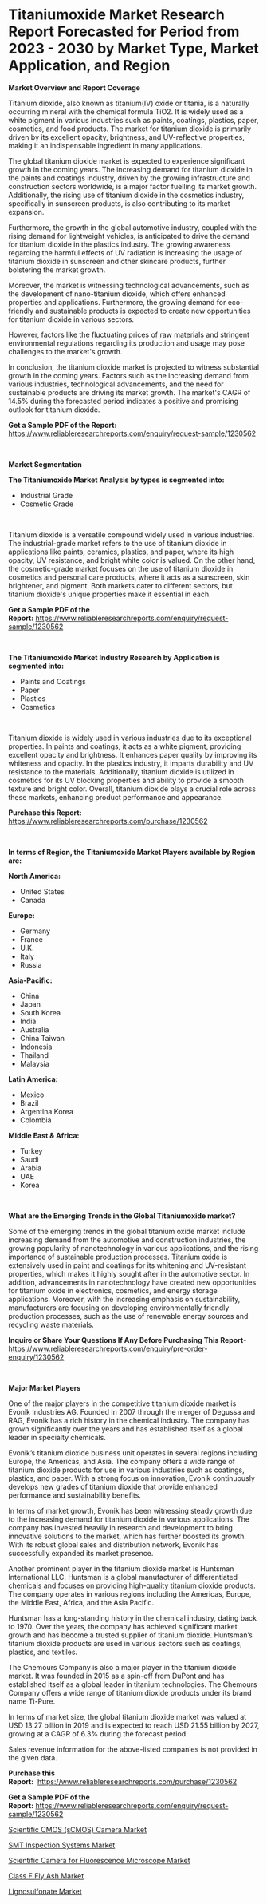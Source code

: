 <p><h1>Titaniumoxide Market Research Report Forecasted for Period from 2023 -  2030 by Market Type, Market Application, and Region</h1></p><p><strong>Market Overview and Report Coverage</strong></p>
<p><p>Titanium dioxide, also known as titanium(IV) oxide or titania, is a naturally occurring mineral with the chemical formula TiO2. It is widely used as a white pigment in various industries such as paints, coatings, plastics, paper, cosmetics, and food products. The market for titanium dioxide is primarily driven by its excellent opacity, brightness, and UV-reflective properties, making it an indispensable ingredient in many applications.</p><p>The global titanium dioxide market is expected to experience significant growth in the coming years. The increasing demand for titanium dioxide in the paints and coatings industry, driven by the growing infrastructure and construction sectors worldwide, is a major factor fuelling its market growth. Additionally, the rising use of titanium dioxide in the cosmetics industry, specifically in sunscreen products, is also contributing to its market expansion.</p><p>Furthermore, the growth in the global automotive industry, coupled with the rising demand for lightweight vehicles, is anticipated to drive the demand for titanium dioxide in the plastics industry. The growing awareness regarding the harmful effects of UV radiation is increasing the usage of titanium dioxide in sunscreen and other skincare products, further bolstering the market growth.</p><p>Moreover, the market is witnessing technological advancements, such as the development of nano-titanium dioxide, which offers enhanced properties and applications. Furthermore, the growing demand for eco-friendly and sustainable products is expected to create new opportunities for titanium dioxide in various sectors.</p><p>However, factors like the fluctuating prices of raw materials and stringent environmental regulations regarding its production and usage may pose challenges to the market's growth.</p><p>In conclusion, the titanium dioxide market is projected to witness substantial growth in the coming years. Factors such as the increasing demand from various industries, technological advancements, and the need for sustainable products are driving its market growth. The market's CAGR of 14.5% during the forecasted period indicates a positive and promising outlook for titanium dioxide.</p></p>
<p><strong>Get a Sample PDF of the Report:</strong> <a href="https://www.reliableresearchreports.com/enquiry/request-sample/1230562">https://www.reliableresearchreports.com/enquiry/request-sample/1230562</a></p>
<p>&nbsp;</p>
<p><strong>Market Segmentation</strong></p>
<p><strong>The Titaniumoxide Market Analysis by types is segmented into:</strong></p>
<p><ul><li>Industrial Grade</li><li>Cosmetic Grade</li></ul></p>
<p>&nbsp;</p>
<p><p>Titanium dioxide is a versatile compound widely used in various industries. The industrial-grade market refers to the use of titanium dioxide in applications like paints, ceramics, plastics, and paper, where its high opacity, UV resistance, and bright white color is valued. On the other hand, the cosmetic-grade market focuses on the use of titanium dioxide in cosmetics and personal care products, where it acts as a sunscreen, skin brightener, and pigment. Both markets cater to different sectors, but titanium dioxide's unique properties make it essential in each.</p></p>
<p><strong>Get a Sample PDF of the Report:</strong>&nbsp;<a href="https://www.reliableresearchreports.com/enquiry/request-sample/1230562">https://www.reliableresearchreports.com/enquiry/request-sample/1230562</a></p>
<p>&nbsp;</p>
<p><strong>The Titaniumoxide Market Industry Research by Application is segmented into:</strong></p>
<p><ul><li>Paints and Coatings</li><li>Paper</li><li>Plastics</li><li>Cosmetics</li></ul></p>
<p>&nbsp;</p>
<p><p>Titanium dioxide is widely used in various industries due to its exceptional properties. In paints and coatings, it acts as a white pigment, providing excellent opacity and brightness. It enhances paper quality by improving its whiteness and opacity. In the plastics industry, it imparts durability and UV resistance to the materials. Additionally, titanium dioxide is utilized in cosmetics for its UV blocking properties and ability to provide a smooth texture and bright color. Overall, titanium dioxide plays a crucial role across these markets, enhancing product performance and appearance.</p></p>
<p><strong>Purchase this Report:</strong>&nbsp; <a href="https://www.reliableresearchreports.com/purchase/1230562">https://www.reliableresearchreports.com/purchase/1230562</a></p>
<p>&nbsp;</p>
<p><strong>In terms of Region, the Titaniumoxide Market Players available by Region are:</strong></p>
<p>
    <p> <strong> North America: </strong>
        <ul>
            <li>United States</li>
            <li>Canada</li>
        </ul>
        </p> 
    <p> <strong> Europe: </strong>
        <ul>
            <li>Germany</li>
            <li>France</li>
            <li>U.K.</li>
            <li>Italy</li>
            <li>Russia</li>
        </ul>
        </p> 
    <p> <strong> Asia-Pacific: </strong>
        <ul>
            <li>China</li>
            <li>Japan</li>
            <li>South Korea</li>
            <li>India</li>
            <li>Australia</li>
            <li>China Taiwan</li>
            <li>Indonesia</li>
            <li>Thailand</li>
            <li>Malaysia</li>
        </ul>
        </p> 
    <p> <strong> Latin America: </strong>
        <ul>
            <li>Mexico</li>
            <li>Brazil</li>
            <li>Argentina Korea</li>
            <li>Colombia</li>
        </ul>
        </p> 
    <p> <strong> Middle East & Africa: </strong>
        <ul>
            <li>Turkey</li>
            <li>Saudi</li>
            <li>Arabia</li>
            <li>UAE</li>
            <li>Korea</li>
        </ul>
    </p>
    </p>
<p>&nbsp;</p>
<p><strong>What are the Emerging Trends in the Global Titaniumoxide market?</strong></p>
<p><p>Some of the emerging trends in the global titanium oxide market include increasing demand from the automotive and construction industries, the growing popularity of nanotechnology in various applications, and the rising importance of sustainable production processes. Titanium oxide is extensively used in paint and coatings for its whitening and UV-resistant properties, which makes it highly sought after in the automotive sector. In addition, advancements in nanotechnology have created new opportunities for titanium oxide in electronics, cosmetics, and energy storage applications. Moreover, with the increasing emphasis on sustainability, manufacturers are focusing on developing environmentally friendly production processes, such as the use of renewable energy sources and recycling waste materials.</p></p>
<p><strong>Inquire or Share Your Questions If Any Before Purchasing This Report</strong>- <a href="https://www.reliableresearchreports.com/enquiry/pre-order-enquiry/1230562">https://www.reliableresearchreports.com/enquiry/pre-order-enquiry/1230562</a></p>
<p>&nbsp;</p>
<p><strong>Major Market Players</strong></p>
<p><p>One of the major players in the competitive titanium dioxide market is Evonik Industries AG. Founded in 2007 through the merger of Degussa and RAG, Evonik has a rich history in the chemical industry. The company has grown significantly over the years and has established itself as a global leader in specialty chemicals.</p><p>Evonik’s titanium dioxide business unit operates in several regions including Europe, the Americas, and Asia. The company offers a wide range of titanium dioxide products for use in various industries such as coatings, plastics, and paper. With a strong focus on innovation, Evonik continuously develops new grades of titanium dioxide that provide enhanced performance and sustainability benefits.</p><p>In terms of market growth, Evonik has been witnessing steady growth due to the increasing demand for titanium dioxide in various applications. The company has invested heavily in research and development to bring innovative solutions to the market, which has further boosted its growth. With its robust global sales and distribution network, Evonik has successfully expanded its market presence.</p><p>Another prominent player in the titanium dioxide market is Huntsman International LLC. Huntsman is a global manufacturer of differentiated chemicals and focuses on providing high-quality titanium dioxide products. The company operates in various regions including the Americas, Europe, the Middle East, Africa, and the Asia Pacific.</p><p>Huntsman has a long-standing history in the chemical industry, dating back to 1970. Over the years, the company has achieved significant market growth and has become a trusted supplier of titanium dioxide. Huntsman’s titanium dioxide products are used in various sectors such as coatings, plastics, and textiles.</p><p>The Chemours Company is also a major player in the titanium dioxide market. It was founded in 2015 as a spin-off from DuPont and has established itself as a global leader in titanium technologies. The Chemours Company offers a wide range of titanium dioxide products under its brand name Ti-Pure.</p><p>In terms of market size, the global titanium dioxide market was valued at USD 13.27 billion in 2019 and is expected to reach USD 21.55 billion by 2027, growing at a CAGR of 6.3% during the forecast period.</p><p>Sales revenue information for the above-listed companies is not provided in the given data.</p></p>
<p><strong>Purchase this Report:</strong>&nbsp;&nbsp;<a href="https://www.reliableresearchreports.com/purchase/1230562">https://www.reliableresearchreports.com/purchase/1230562</a></p>
<p></p>
<p><strong>Get a Sample PDF of the Report:</strong>&nbsp;<a href="https://www.reliableresearchreports.com/enquiry/request-sample/1230562">https://www.reliableresearchreports.com/enquiry/request-sample/1230562</a></p>
<p><p><a href="https://medium.com/@catherinemartinez15/scientific-cmos-scmos-camera-market-analysis-and-sze-forecasted-for-period-from-2023-to-2030-778490bb0b19">Scientific CMOS (sCMOS) Camera Market</a></p><p><a href="https://medium.com/@kcekkboop72786/smt-inspection-systems-market-outlook-industry-overview-and-forecast-2023-to-2030-938e423a9fba">SMT Inspection Systems Market</a></p><p><a href="https://medium.com/@loririce03/scientific-camera-for-fluorescence-microscope-market-comprehensive-assessment-by-type-a55213ca699d">Scientific Camera for Fluorescence Microscope Market</a></p><p><a href="https://github.com/mabutironaldo/Market-Research-Report-List-1/blob/main/class-f-fly-ash-market.md">Class F Fly Ash Market</a></p><p><a href="https://github.com/castoriffic/Market-Research-Report-List-1/blob/main/lignosulfonate-market.md">Lignosulfonate Market</a></p></p>